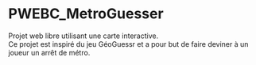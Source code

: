 # PWEBC_MetroGuesser

Projet web libre utilisant une carte interactive.  
Ce projet est inspiré du jeu GéoGuessr et a pour but de faire deviner à un joueur un arrêt de métro.
